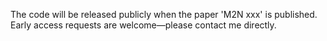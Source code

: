 The code will be released publicly when the paper 'M2N xxx' is published. Early access requests are welcome—please contact me directly.
